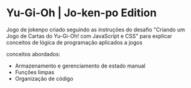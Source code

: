 # Yu-Gi-Oh | Jo-ken-po Edition

Jogo de jokenpo criado seguindo as instruções do desafio "Criando um Jogo de Cartas do Yu-Gi-Oh! com JavaScript e CSS" para explicar conceitos de lógica de programação aplicados a jogos

conceitos abordados:

- Armazenamento e gerenciamento de estado manual
- Funções limpas
- Organização de código
